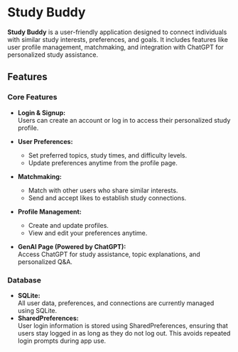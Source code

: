 # Study Buddy

**Study Buddy** is a user-friendly application designed to connect individuals with similar study interests, preferences, and goals. It includes features like user profile management, matchmaking, and integration with ChatGPT for personalized study assistance.

## Features

### Core Features
- **Login & Signup:**  
  Users can create an account or log in to access their personalized study profile.

- **User Preferences:**  
  - Set preferred topics, study times, and difficulty levels.  
  - Update preferences anytime from the profile page.

- **Matchmaking:**  
  - Match with other users who share similar interests.  
  - Send and accept likes to establish study connections.

- **Profile Management:**  
  - Create and update profiles.  
  - View and edit your preferences anytime.

- **GenAI Page (Powered by ChatGPT):**  
  Access ChatGPT for study assistance, topic explanations, and personalized Q&A.

### Database
- **SQLite:**  
  All user data, preferences, and connections are currently managed using SQLite.
- **SharedPreferences:**  
  User login information is stored using SharedPreferences, ensuring that users stay logged in as long as they do not log out. This avoids repeated login prompts during app use.
 
